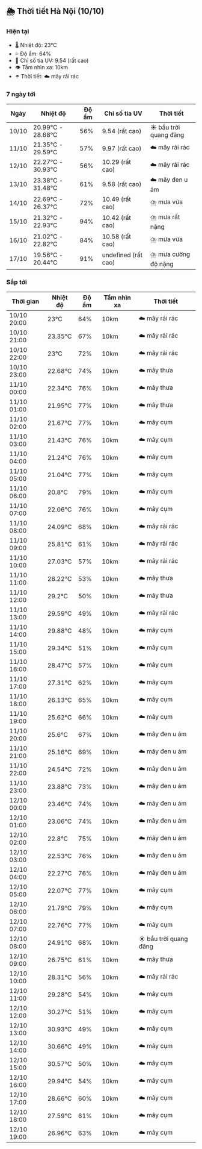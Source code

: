 ## 🌦️ Thời tiết Hà Nội (10/10)

### Hiện tại

- 🌡️ Nhiệt độ: 23℃
- 💦 Độ ẩm: 64%
- 🌟 Chỉ số tia UV: 9.54 (rất cao)
- 👁️ Tầm nhìn xa: 10km
- ☂️ Thời tiết: ☁️ mây rải rác

### 7 ngày tới

| Ngày | Nhiệt độ | Độ ẩm | Chỉ số tia UV | Thời tiết |
| --- | --- | --- | --- | --- |
| 10/10 | 20.99℃ - 28.68℃ | 56% | 9.54 (rất cao) | ☀️ bầu trời quang đãng |
| 11/10 | 21.35℃ - 29.59℃ | 57% | 9.97 (rất cao) | ☁️ mây rải rác |
| 12/10 | 22.27℃ - 30.93℃ | 56% | 10.29 (rất cao) | ☁️ mây rải rác |
| 13/10 | 23.38℃ - 31.48℃ | 61% | 9.58 (rất cao) | ☁️ mây đen u ám |
| 14/10 | 22.69℃ - 26.37℃ | 72% | 10.49 (rất cao) | ⛈️ mưa vừa |
| 15/10 | 21.32℃ - 22.93℃ | 94% | 10.42 (rất cao) | ⛈️ mưa rất nặng |
| 16/10 | 21.02℃ - 22.82℃ | 84% | 10.58 (rất cao) | ⛈️ mưa vừa |
| 17/10 | 19.56℃ - 20.44℃ | 91% | undefined (rất cao) | ⛈️ mưa cường độ nặng |

### Sắp tới

| Thời gian | Nhiệt độ | Độ ẩm | Tầm nhìn xa | Thời tiết |
| --- | --- | --- | --- | --- |
| 10/10 20:00 | 23℃ | 64% | 10km | ☁️ mây rải rác |
| 10/10 21:00 | 23.35℃ | 67% | 10km | ☁️ mây rải rác |
| 10/10 22:00 | 23℃ | 72% | 10km | ☁️ mây rải rác |
| 10/10 23:00 | 22.68℃ | 74% | 10km | ☁️ mây thưa |
| 11/10 00:00 | 22.34℃ | 76% | 10km | ☁️ mây thưa |
| 11/10 01:00 | 21.95℃ | 77% | 10km | ☁️ mây thưa |
| 11/10 02:00 | 21.67℃ | 77% | 10km | ☁️ mây cụm |
| 11/10 03:00 | 21.43℃ | 76% | 10km | ☁️ mây cụm |
| 11/10 04:00 | 21.24℃ | 76% | 10km | ☁️ mây cụm |
| 11/10 05:00 | 21.04℃ | 77% | 10km | ☁️ mây cụm |
| 11/10 06:00 | 20.8℃ | 79% | 10km | ☁️ mây cụm |
| 11/10 07:00 | 22.06℃ | 76% | 10km | ☁️ mây cụm |
| 11/10 08:00 | 24.09℃ | 68% | 10km | ☁️ mây rải rác |
| 11/10 09:00 | 25.81℃ | 61% | 10km | ☁️ mây rải rác |
| 11/10 10:00 | 27.03℃ | 57% | 10km | ☁️ mây rải rác |
| 11/10 11:00 | 28.22℃ | 53% | 10km | ☁️ mây thưa |
| 11/10 12:00 | 29.2℃ | 50% | 10km | ☁️ mây thưa |
| 11/10 13:00 | 29.59℃ | 49% | 10km | ☁️ mây rải rác |
| 11/10 14:00 | 29.88℃ | 48% | 10km | ☁️ mây cụm |
| 11/10 15:00 | 29.34℃ | 51% | 10km | ☁️ mây cụm |
| 11/10 16:00 | 28.47℃ | 57% | 10km | ☁️ mây cụm |
| 11/10 17:00 | 27.31℃ | 62% | 10km | ☁️ mây cụm |
| 11/10 18:00 | 26.13℃ | 65% | 10km | ☁️ mây cụm |
| 11/10 19:00 | 25.62℃ | 66% | 10km | ☁️ mây cụm |
| 11/10 20:00 | 25.6℃ | 67% | 10km | ☁️ mây đen u ám |
| 11/10 21:00 | 25.16℃ | 69% | 10km | ☁️ mây đen u ám |
| 11/10 22:00 | 24.54℃ | 72% | 10km | ☁️ mây đen u ám |
| 11/10 23:00 | 23.88℃ | 73% | 10km | ☁️ mây đen u ám |
| 12/10 00:00 | 23.46℃ | 74% | 10km | ☁️ mây đen u ám |
| 12/10 01:00 | 23.06℃ | 74% | 10km | ☁️ mây đen u ám |
| 12/10 02:00 | 22.8℃ | 75% | 10km | ☁️ mây đen u ám |
| 12/10 03:00 | 22.53℃ | 76% | 10km | ☁️ mây đen u ám |
| 12/10 04:00 | 22.27℃ | 76% | 10km | ☁️ mây đen u ám |
| 12/10 05:00 | 22.07℃ | 77% | 10km | ☁️ mây cụm |
| 12/10 06:00 | 21.79℃ | 79% | 10km | ☁️ mây cụm |
| 12/10 07:00 | 22.76℃ | 77% | 10km | ☁️ mây cụm |
| 12/10 08:00 | 24.91℃ | 68% | 10km | ☀️ bầu trời quang đãng |
| 12/10 09:00 | 26.75℃ | 61% | 10km | ☁️ mây thưa |
| 12/10 10:00 | 28.31℃ | 56% | 10km | ☁️ mây rải rác |
| 12/10 11:00 | 29.28℃ | 54% | 10km | ☁️ mây cụm |
| 12/10 12:00 | 30.27℃ | 51% | 10km | ☁️ mây cụm |
| 12/10 13:00 | 30.93℃ | 49% | 10km | ☁️ mây cụm |
| 12/10 14:00 | 30.66℃ | 49% | 10km | ☁️ mây cụm |
| 12/10 15:00 | 30.57℃ | 50% | 10km | ☁️ mây cụm |
| 12/10 16:00 | 29.94℃ | 54% | 10km | ☁️ mây cụm |
| 12/10 17:00 | 28.66℃ | 60% | 10km | ☁️ mây cụm |
| 12/10 18:00 | 27.59℃ | 61% | 10km | ☁️ mây cụm |
| 12/10 19:00 | 26.96℃ | 63% | 10km | ☁️ mây cụm |
